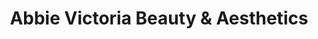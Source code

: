 ---
title: "Abbie Victoria Beauty & Aesthetics"
url: /barnsley/abbie-victoria-beauty-und-aesthetics/
shop: Kosmetik
---